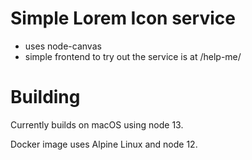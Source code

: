 
# Simple Lorem Icon service

- uses node-canvas
- simple frontend to try out the service is at /help-me/

# Building

Currently builds on macOS using node 13.

Docker image uses Alpine Linux and node 12.
